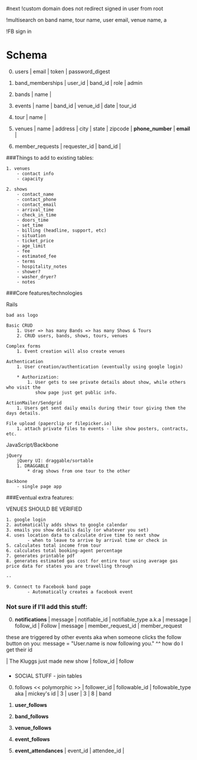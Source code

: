 #next
!custom domain does not redirect signed in user from root

!multisearch on band name, tour name, user email, venue name, a

!FB sign in

# Schema
0. users
| email | token | password_digest

  0. band_memberships
  | user_id | band_id | role | admin

0. bands
| name |

0. events
| name | band_id | venue_id | date | tour_id
   
0. tour
| name |

0. venues
| name | address | city | state | zipcode | **phone_number** | **email** |

0. member_requests
| requester_id | band_id |  


###Things to add to existing tables: 

	1. venues
		- contact info
		- capacity
	
	2. shows
	    - contact_name
		- contact_phone
		- contact_email
		- arrival_time
		- check_in_time
		- doors_time
		- set_time
		- billing (headline, support, etc) 
		- situation
		- ticket_price
		- age_limit
		- fee
		- estimated_fee
		- terms
		- hospitality_notes
		- shower?
		- washer_dryer?
		- notes
		
###Core features/technologies

 Rails

    bad ass logo
    
	Basic CRUD
		1. User => has many Bands => has many Shows & Tours
		2. CRUD users, bands, shows, tours, venues
    
	Complex forms
		1. Event creation will also create venues
    
	Authentication
		1. User creation/authentication (eventually using google login)
		
		* Authorization:
			1. User gets to see private details about show, while others who visit the
			   show page just get public info.
    
	ActionMailer/Sendgrid
		1. Users get sent daily emails during their tour giving them the days details. 
    
	File upload (paperclip or filepicker.io)
		1. attach private files to events - like show posters, contracts, etc.
	

JavaScript/Backbone

    jQuery
        jQuery UI: draggable/sortable
		1. DRAGGABLE
			* drag shows from one tour to the other
			
    Backbone
		- single page app		
		
###Eventual extra features:

VENUES SHOULD BE VERIFIED

	1. google login
	2. automatically adds shows to google calendar
	3. emails you show details daily (or whatever you set)
	4. uses location data to calculate drive time to next show
			- when to leave to arrive by arrival time or check in
	5. calculates total income from tour
	6. calculates total booking-agent percentage
	7. generates printable pdf
	8. generates estimated gas cost for entire tour using average gas price data for states you are travelling through
	
	--
	
	9. Connect to Facebook band page 
			- Automatically creates a facebook event

	

### Not sure if I'll add this stuff:

0. **notifications**
| message | notifiable_id | notifiable_type
a.k.a
| message | follow_id | Follow
| message | member_request_id | member_request 

these are triggered by other events
aka
when someone clicks the follow button on you:
message = "User.name is now following you."
^^ how do I get their id

| The Kluggs just made new show | follow_id | follow

###
* SOCIAL STUFF - join tables

0. follows << polymorphic >>
| follower_id | followable_id | followable_type
aka
| mickey's id | 3 | user
| 3 | 8 | band
0. **user_follows** 
0. **band_follows**
0. **venue_follows**
0. **event_follows**


0. **event_attendances**
| event_id | attendee_id |
